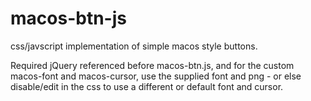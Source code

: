 # macos-btn-js
css/javscript implementation of simple macos style buttons.

Required jQuery referenced before macos-btn.js, and for the custom macos-font and macos-cursor, use the supplied font and png - or else disable/edit in the css to use a different or default font and cursor.
